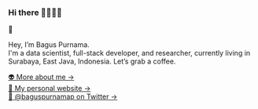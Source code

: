 ### Hi there 👋👋👋😜

👾

Hey, I’m Bagus Purnama.<br/>
I'm a data scientist, full-stack developer, and researcher, currently living in Surabaya, East Java, Indonesia. Let’s grab a coffee.

[👽 More about me →](https://baguspurnama.com/about)<br/>
[🤖 My personal website →](https://baguspurnama.com)<br/>
[👻 @baguspurnamap on Twitter →](https://twitter.com/BagusPurnamaP)


<!--
**baguspurnama98/baguspurnama98** is a ✨ _special_ ✨ repository because its `README.md` (this file) appears on your GitHub profile.

Here are some ideas to get you started:

- 🔭 I’m currently working on ...
- 🌱 I’m currently learning ...
- 👯 I’m looking to collaborate on ...
- 🤔 I’m looking for help with ...
- 💬 Ask me about ...
- 📫 How to reach me: ...
- 😄 Pronouns: ...
- ⚡ Fun fact: ...
👾

Hey, I’m Brian.

I’m a product designer, podcaster, and writer, currently living in San Francisco. Right now I’m building native mobile apps at GitHub. Let’s grab a coffee.

More about me →
My personal website
@brian_lovin on Twitter →
-->

